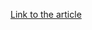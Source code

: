 [Link to the article](https://tagesschau.de/investigativ/br-recherche/emotet-schadsoftware-103.html)
